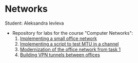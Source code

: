# Networks

Student: Aleksandra Ievleva

* Repository for labs for the course "Computer Networks":
    1. [Implementing a small office network](lab1/)
    2. [Implementing a script to test MTU in a channel](lab2/)
    3. [Modernization of the office network from task 1](lab3/)
    4. [Building VPN tunnels between offices](lab4/)
